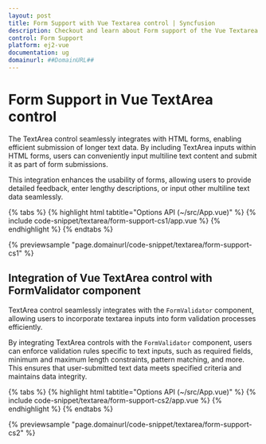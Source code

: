 ```yaml
---
layout: post
title: Form Support with Vue Textarea control | Syncfusion
description: Checkout and learn about Form support of the Vue Textarea control of Syncfusion Essential JS 2 and more details.
control: Form Support
platform: ej2-vue
documentation: ug
domainurl: ##DomainURL##
---
```


# Form Support in Vue TextArea control

The TextArea control seamlessly integrates with HTML forms, enabling efficient submission of longer text data. By including TextArea inputs within HTML forms, users can conveniently input multiline text content and submit it as part of form submissions.

This integration enhances the usability of forms, allowing users to provide detailed feedback, enter lengthy descriptions, or input other multiline text data seamlessly.

{% tabs %}
{% highlight html tabtitle="Options API (~/src/App.vue)" %}
{% include code-snippet/textarea/form-support-cs1/app.vue %}
{% endhighlight %}
{% endtabs %}

{% previewsample "page.domainurl/code-snippet/textarea/form-support-cs1" %}

## Integration of Vue TextArea control with FormValidator component

TextArea control seamlessly integrates with the `FormValidator` component, allowing users to incorporate textarea inputs into form validation processes efficiently.

By integrating TextArea controls with the `FormValidator` component, users can enforce validation rules specific to text inputs, such as required fields, minimum and maximum length constraints, pattern matching, and more. This ensures that user-submitted text data meets specified criteria and maintains data integrity.

{% tabs %}
{% highlight html tabtitle="Options API (~/src/App.vue)" %}
{% include code-snippet/textarea/form-support-cs2/app.vue %}
{% endhighlight %}
{% endtabs %}

{% previewsample "page.domainurl/code-snippet/textarea/form-support-cs2" %}
